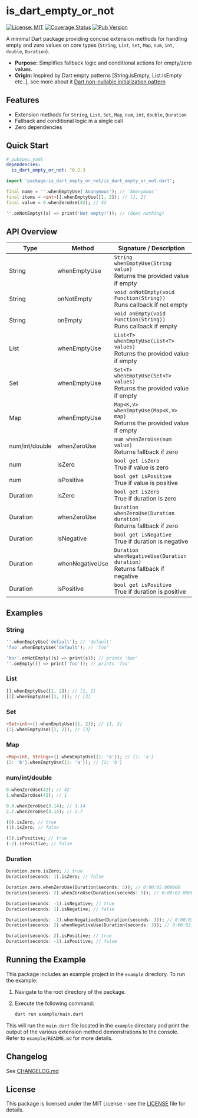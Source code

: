 # is_dart_empty_or_not

[![License: MIT](https://img.shields.io/badge/License-MIT-yellow.svg)](https://opensource.org/licenses/MIT)
[![Coverage Status](https://coveralls.io/repos/github/Arenukvern/is_dart_empty_or_not/badge.svg?branch=main)](https://coveralls.io/github/Arenukvern/is_dart_empty_or_not?branch=main)
[![Pub Version](https://img.shields.io/badge/version-0.2.3-blue)](https://pub.dev/packages/is_dart_empty_or_not)

A minimal Dart package providing concise extension methods for handling empty and zero values on core types (`String`, `List`, `Set`, `Map`, `num`, `int`, `double`, `Duration`).

- **Purpose:** Simplifies fallback logic and conditional actions for empty/zero values.
- **Origin:** Inspired by Dart empty patterns [String.isEmpty, List.isEmpty etc..], see more about it [Dart non-nullable initialization pattern](https://medium.com/@antmalofeev/dart-non-nullable-initialization-pattern-a7465740e27c)

## Features

- Extension methods for `String`, `List`, `Set`, `Map`, `num`, `int`, `double`, `Duration`
- Fallback and conditional logic in a single call
- Zero dependencies

## Quick Start

```yaml
# pubspec.yaml
dependencies:
  is_dart_empty_or_not: ^0.2.3
```

```dart
import 'package:is_dart_empty_or_not/is_dart_empty_or_not.dart';

final name = ''.whenEmptyUse('Anonymous'); // 'Anonymous'
final items = <int>[].whenEmptyUse([1, 2]); // [1, 2]
final value = 0.whenZeroUse(42); // 42

''.onNotEmpty((s) => print('Not empty!')); // (does nothing)
```

## API Overview

| Type           | Method          | Signature / Description                                                       |
| -------------- | --------------- | ----------------------------------------------------------------------------- |
| String         | whenEmptyUse    | `String whenEmptyUse(String value)`<br>Returns the provided value if empty    |
| String         | onNotEmpty      | `void onNotEmpty(void Function(String))`<br>Runs callback if not empty        |
| String         | onEmpty         | `void onEmpty(void Function(String))`<br>Runs callback if empty               |
| List           | whenEmptyUse    | `List<T> whenEmptyUse(List<T> values)`<br>Returns the provided value if empty |
| Set            | whenEmptyUse    | `Set<T> whenEmptyUse(Set<T> values)`<br>Returns the provided value if empty   |
| Map            | whenEmptyUse    | `Map<K,V> whenEmptyUse(Map<K,V> map)`<br>Returns the provided value if empty  |
| num/int/double | whenZeroUse     | `num whenZeroUse(num value)`<br>Returns fallback if zero                      |
| num            | isZero          | `bool get isZero`<br>True if value is zero                                    |
| num            | isPositive      | `bool get isPositive`<br>True if value is positive                            |
| Duration       | isZero          | `bool get isZero`<br>True if duration is zero                                 |
| Duration       | whenZeroUse     | `Duration whenZeroUse(Duration duration)`<br>Returns fallback if zero         |
| Duration       | isNegative      | `bool get isNegative`<br>True if duration is negative                         |
| Duration       | whenNegativeUse | `Duration whenNegativeUse(Duration duration)`<br>Returns fallback if negative |
| Duration       | isPositive      | `bool get isPositive`<br>True if duration is positive                         |

## Examples

### String

```dart
''.whenEmptyUse('default'); // 'default'
'foo'.whenEmptyUse('default'); // 'foo'

'bar'.onNotEmpty((s) => print(s)); // prints 'bar'
''.onEmpty(() => print('foo')); // prints 'foo'
```

### List

```dart
[].whenEmptyUse([1, 2]); // [1, 2]
[3].whenEmptyUse([1, 2]); // [3]
```

### Set

```dart
<Set<int>>{}.whenEmptyUse({1, 2}); // {1, 2}
{3}.whenEmptyUse({1, 2}); // {3}
```

### Map

```dart
<Map<int, String>>{}.whenEmptyUse({1: 'a'}); // {1: 'a'}
{2: 'b'}.whenEmptyUse({1: 'a'}); // {2: 'b'}
```

### num/int/double

```dart
0.whenZeroUse(42); // 42
1.whenZeroUse(42); // 1

0.0.whenZeroUse(3.14); // 3.14
2.7.whenZeroUse(3.14); // 2.7

(0).isZero; // true
(1).isZero; // false

(5).isPositive; // true
(-2).isPositive; // false
```

### Duration

```dart
Duration.zero.isZero; // true
Duration(seconds: 1).isZero; // false

Duration.zero.whenZeroUse(Duration(seconds: 5)); // 0:00:05.000000
Duration(seconds: 2).whenZeroUse(Duration(seconds: 5)); // 0:00:02.000000

Duration(seconds: -1).isNegative; // true
Duration(seconds: 1).isNegative; // false

Duration(seconds: -1).whenNegativeUse(Duration(seconds: 3)); // 0:00:03.000000
Duration(seconds: 2).whenNegativeUse(Duration(seconds: 3)); // 0:00:02.000000

Duration(seconds: 2).isPositive; // true
Duration(seconds: -1).isPositive; // false
```

## Running the Example

This package includes an example project in the `example` directory. To run the example:

1. Navigate to the root directory of the package.
2. Execute the following command:

   ```sh
   dart run example/main.dart
   ```

This will run the `main.dart` file located in the `example` directory and print the output of the various extension method demonstrations to the console. Refer to `example/README.md` for more details.

## Changelog

See [CHANGELOG.md](CHANGELOG.md)

## License

This package is licensed under the MIT License - see the [LICENSE](LICENSE) file for details.
